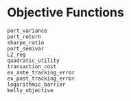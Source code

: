 # Objective Functions

```@docs
port_variance
port_return
sharpe_ratio
port_semivar
L2_reg
quadratic_utility
transaction_cost
ex_ante_tracking_error
ex_post_tracking_error
logarithmic_barrier
kelly_objective
```
